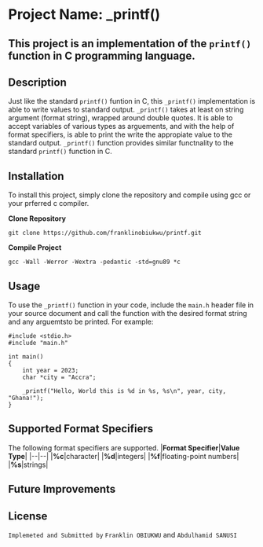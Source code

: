 # Project Name: \_printf()
## This project is an implementation of the `printf()` function in C programming language.

## Description
Just like the standard `printf()` funtion in C, this `_printf()` implementation is able to write values to standard output.
`_printf()` takes at least on string argument (format string), wrapped around double quotes. It is able to accept variables of various types as arguements, and with the help of format specifiers, is able to print the write the appropiate value to the standard output.
`_printf()` function provides similar functnality to the standard `printf()` function in C.

## Installation
To install this project, simply clone the repository and compile using gcc or your prferred c compiler.

**Clone Repository**
```
git clone https://github.com/franklinobiukwu/printf.git
```

**Compile Project**
```
gcc -Wall -Werror -Wextra -pedantic -std=gnu89 *c
```

## Usage
To use the `_printf()` function in your code, include the `main.h` header file in your source document and call the function with the desired format string and any arguemtsto be printed. For example:

```
#include <stdio.h>
#include "main.h"

int main()
{
	int year = 2023;
	char *city = "Accra";

	_printf("Hello, World this is %d in %s, %s\n", year, city, "Ghana!");
}
```

## Supported Format Specifiers
The following format specifiers are supported.
|**Format Specifier**|**Value Type**|
|--|--|
|**%c**|character|
|**%d**|integers|
|**%f**|floating-point numbers|
|**%s**|strings|

## Future Improvements

## License

```Implemeted and Submitted by```
```Franklin OBIUKWU``` and ```Abdulhamid SANUSI```
